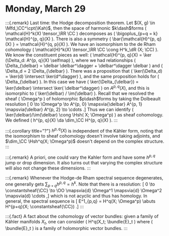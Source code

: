 # Monday, March 29


:::{.remark}
Last time: the Hodge decomposition theorem.
Let $(X, g) \in \Mfd_\CC^\cpt(\Kah)$, then the space of harmonic $k\dash$forms \( \mathcal{H}^k(X)  \tensor_\RR \CC \) decomposes as \( \bigoplus_{p+q = k} \mathcal{H}^{p, q}(X)  \).
There is also a symmetry \( \bar{\mathcal{H}^{p, q}(X) } = \mathcal{H}^{q, p}(X) \).
We have an isomorphism to the de Rham cohomology \( \mathcal{H}^k(X) \tensor_\RR \CC \cong H^k_\dR (X; \CC)  \).
We know the constituent pieces as well: \( \mathcal{H}^{p, q}(X) = \ker (\Delta_d: A^{p, q}(X) \selfmap)  \), where we had relationships \( \Delta_{\delbar} = \delbar \delbar^\dagger + \delbar^\dagger \delbar \) and \( \Delta_d = 2 \Delta_{\delbar} \).
There was a proposition that \( \ker(\Delta_d) = \ker(d) \intersect \ker(d^\dagger) \), and the same proposition holds for \( \Delta_{\delbar} \).
In this case we have \( \ker(\Delta_{\delbar}) = \ker(\delbar) \intersect \ker( \delbar^\dagger) \) on $A^{p, q}(X)$, and this is isomorphic to \( \ker(\delbar) / \im(\delbar) \).
Recall that we resolved the sheaf \( \Omega^p \) of holomorphic $p\dash$forms by taking the Dolbeault resolution
\[
0 \to \Omega^p \to A^{p, 0} \mapsvia{\delbar} A^{p, 1} \mapsvia{\delbar} A^{p, 2} \to \cdots
.\]
Thus we can identify \( \ker(\delbar)/\im(\delbar) \cong \Hsh( X; \Omega^p) \) as sheaf cohomology.
We defined \( h^{p, q}(X) \da \dim_\CC H^{p, q}(X) \).
:::


:::{.corollary title="?"}
$h^{p,q }(X)$ is independent of the Kähler form, noting that the isomorphism to sheaf cohomology doesn't involve taking adjoints, 
and $\dim_\CC \Hsh^q(X; \Omega^p)$ doesn't depend on the complex structure.
:::


:::{.remark}
A priori, one could vary the Kahler form and have some $h^{p, q}$ jump or drop dimension.
It also turns out that varying the complex structure will also not change these dimensions.
:::


:::{.remark}
Whenever the Hodge-de Rham spectral sequence degenerates, one generally gets $\sum_{p+q} h^{p,q } = h^k$.
Note that there is a resolution:
\[
0 \to \constantsheaf{\CC} \to \OO \mapsvia{d} \Omega^1 \mapsvia{d} \Omega^2 \mapsvia{d} \cdots
,\]
which is not acyclic and thus has homology.
In general, the spectral sequence is 
\[
E^1_{p,q} = H^q(X; \Omega^p) \abuts H^{p+q}(X; \constantsheaf{\CC})
.\]
:::

:::{.fact}
A fact about the cohomology of vector bundles: given a family of Kähler manifolds $X_t$, one can consider \( H^q(X_t; \bundle{E}_t \) where \( \bundle{E}_t \) is a family of holomorphic vector bundles.
:::







